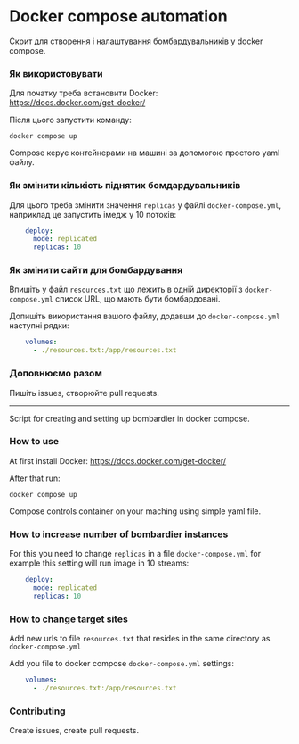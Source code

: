 # Docker compose automation

Скрит для створення і налаштування бомбардувальників у docker compose.

### Як використовувати

Для початку треба встановити Docker:  
https://docs.docker.com/get-docker/

Після цього запустити команду:

```shell
docker compose up
```

Compose керує контейнерами на машині за допомогою простого yaml файлу.

### Як змінити кількість піднятих бомдардувальників

Для цього треба змінити значення `replicas` у файлі `docker-compose.yml`, наприклад це запустить імедж у 10 потоків:

```yaml
    deploy:
      mode: replicated
      replicas: 10
```

### Як змінити сайти для бомбардування

Впишіть у файл `resources.txt` що лежить в одній директорії з `docker-compose.yml` список URL, що мають бути бомбардовані.   

Допишіть використання вашого файлу, додавши до `docker-compose.yml` наступні рядки:

```yaml
    volumes:
      - ./resources.txt:/app/resources.txt
```

### Доповнюємо разом

Пишіть issues, створюйте pull requests.  

***************************************************************************************

Script for creating and setting up bombardier in docker compose.

### How to use

At first install Docker:
https://docs.docker.com/get-docker/

After that run:

```shell
docker compose up
```

Compose controls container on your maching using simple yaml file.

### How to increase number of bombardier instances

For this you need to change `replicas` in a file `docker-compose.yml`
for example this setting will run image in 10 streams:

```yaml
    deploy:
      mode: replicated
      replicas: 10
```

### How to change target sites

Add new urls to file `resources.txt` that resides in the same directory as `docker-compose.yml`


Add you file to docker compose `docker-compose.yml` settings:
```yaml
    volumes:
      - ./resources.txt:/app/resources.txt
```


### Contributing

Create issues, create pull requests.
